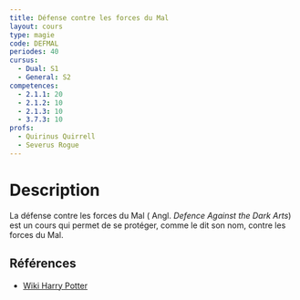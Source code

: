 ```yaml
---
title: Défense contre les forces du Mal
layout: cours
type: magie
code: DEFMAL
periodes: 40
cursus:
  - Dual: S1
  - General: S2
competences:
  - 2.1.1: 20
  - 2.1.2: 10
  - 2.1.3: 10
  - 3.7.3: 10
profs:
  - Quirinus Quirrell
  - Severus Rogue
---
```


# Description

La défense contre les forces du Mal (  Angl. *Defence Against the Dark Arts*) est un cours qui permet de se protéger, comme le dit son nom, contre les forces du Mal.

## Références

- [Wiki Harry Potter](https://harrypotter.fandom.com/fr/wiki/D%C3%A9fense_contre_les_forces_du_Mal)